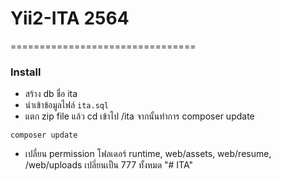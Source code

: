 
# Yii2-ITA 2564
================================
### Install
- สร้าง db ชื่อ ita
- นำเข้าข้อมูลไฟล์ `ita.sql`
- แตก zip file แล้ว cd เข้าไป /ita
จากนั้นทำการ composer update
```
composer update
```
- เปลี่ยน permission โฟลเดอร์ runtime, web/assets, web/resume, /web/uploads เปลี่ยนเป็น 777 ทั้งหมด
"# ITA" 

